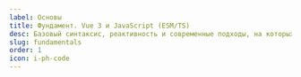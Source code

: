 ```yaml
---
label: Основы
title: Фундамент. Vue 3 и JavaScript (ESM/TS)
desc: Базовый синтаксис, реактивность и современные подходы, на которых строится весь стек.
slug: fundamentals
order: 1
icon: i-ph-code
---
```

